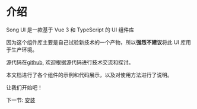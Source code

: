 
# 介绍
Song UI 是一款基于 Vue 3 和 TypeScript 的 UI 组件库

因为这个组件库主要是自己试验新技术的一个产物，所以**强烈不建议**将此 UI 库用于生产环境。

源代码在[github](https://github.com/jambo0624/SongUI), 欢迎根据源代码进行技术交流和探讨。

本文档进行了各个组件的示例和代码展示，以及对使用方法进行了说明。

让我们开始吧！

下一节: [安装](#/doc/install)
